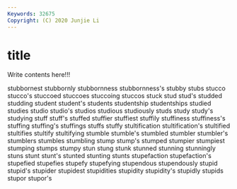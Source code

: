 ```yaml
---
Keywords: 32675
Copyright: (C) 2020 Junjie Li
---
```


# title

Write contents here!!!

stubbornest 
stubbornly 
stubbornness 
stubbornness's
stubby 
stubs 
stucco 
stucco's 
stuccoed 
stuccoes 
stuccoing 
stuccos 
stuck 
stud
stud's 
studded 
studding 
student 
student's 
students 
studentship 
studentships 
studied 
studies
studio 
studio's 
studios 
studious 
studiously 
studs 
study 
study's 
studying 
stuff
stuff's 
stuffed 
stuffier 
stuffiest 
stuffily 
stuffiness 
stuffiness's 
stuffing 
stuffing's 
stuffings
stuffs 
stuffy 
stultification 
stultification's 
stultified 
stultifies 
stultify 
stultifying 
stumble 
stumble's
stumbled 
stumbler 
stumbler's 
stumblers 
stumbles 
stumbling 
stump 
stump's 
stumped 
stumpier
stumpiest 
stumping 
stumps 
stumpy 
stun 
stung 
stunk 
stunned 
stunning 
stunningly
stuns 
stunt 
stunt's 
stunted 
stunting 
stunts 
stupefaction 
stupefaction's 
stupefied 
stupefies
stupefy 
stupefying 
stupendous 
stupendously 
stupid 
stupid's 
stupider 
stupidest 
stupidities 
stupidity
stupidity's 
stupidly 
stupids 
stupor 
stupor's 
